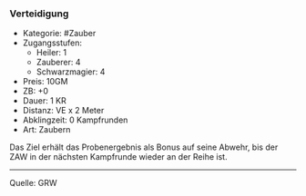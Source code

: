 ### Verteidigung

- Kategorie: #Zauber
- Zugangsstufen:
  - Heiler: 1
  - Zauberer: 4
  - Schwarzmagier: 4
- Preis: 10GM
- ZB: +0
- Dauer: 1 KR
- Distanz: VE x 2 Meter
- Abklingzeit: 0 Kampfrunden
- Art: Zaubern

Das Ziel erhält das Probenergebnis als Bonus auf seine Abwehr, bis der ZAW in der nächsten Kampfrunde wieder an der Reihe ist.

---

Quelle: GRW
